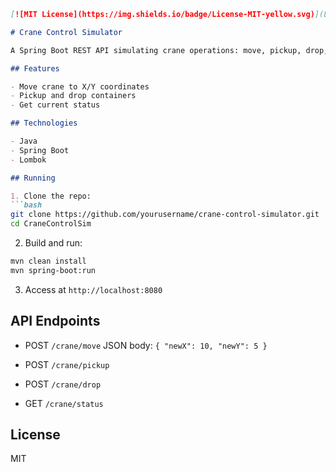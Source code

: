 ````markdown
[![MIT License](https://img.shields.io/badge/License-MIT-yellow.svg)](LICENSE)

# Crane Control Simulator

A Spring Boot REST API simulating crane operations: move, pickup, drop, and status.

## Features

- Move crane to X/Y coordinates
- Pickup and drop containers
- Get current status

## Technologies

- Java
- Spring Boot
- Lombok

## Running

1. Clone the repo:
```bash
git clone https://github.com/yourusername/crane-control-simulator.git
cd CraneControlSim
````

2. Build and run:

```bash
mvn clean install
mvn spring-boot:run
```

3. Access at `http://localhost:8080`

## API Endpoints

* POST `/crane/move`
  JSON body: `{ "newX": 10, "newY": 5 }`

* POST `/crane/pickup`

* POST `/crane/drop`

* GET `/crane/status`

## License

MIT

